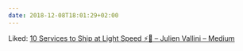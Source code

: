 ```yaml
---
date: 2018-12-08T18:01:29+02:00
---
```


Liked: [10 Services to Ship at Light Speed ⚡🚢️ – Julien Vallini – Medium](https://medium.com/@julienvallini/10-services-to-ship-at-light-speed-%EF%B8%8F-154b576eb4f)
